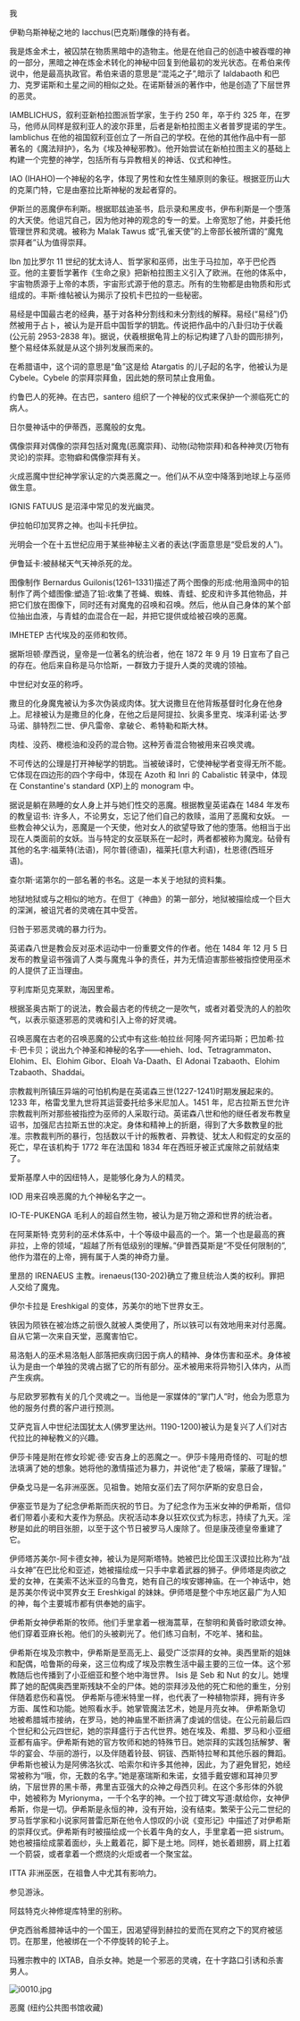 <title>Dictionary of Satanism</title> <link href="css.css" rel="stylesheet" type="text/css"> 

我

伊勒乌斯神秘之地的 Iacchus(巴克斯)雕像的持有者。

我是炼金术士，被囚禁在物质黑暗中的造物主。他是在他自己的创造中被吞噬的神的一部分，黑暗之神在炼金术转化的神秘中回复到他最初的发光状态。在希伯来传说中，他是最高执政官。希伯来语的意思是“混沌之子”,暗示了 Ialdabaoth 和巴力、克罗诺斯和土星之间的相似之处。在诺斯替派的著作中，他是创造了下层世界的恶灵。

IAMBLICHUS，叙利亚新柏拉图派哲学家，生于约 250 年，卒于约 325 年，在罗马，他师从同样是叙利亚人的波尔菲里，后者是新柏拉图主义者普罗提诺的学生。Iamblichus 在他的祖国叙利亚创立了一所自己的学校。在他的其他作品中有一部著名的《魔法辩护》，名为《埃及神秘邪教》。他开始尝试在新柏拉图主义的基础上构建一个完整的神学，包括所有与异教相关的神话、仪式和神性。

IAO (IHAHO)一个神秘的名字，体现了男性和女性生殖原则的象征。根据亚历山大的克莱门特，它是由塞拉比斯神秘的发起者穿的。

伊斯兰的恶魔伊布利斯。根据耶兹迪圣书，启示录和黑皮书，伊布利斯是一个堕落的大天使。他诅咒自己，因为他对神的观念的专一的爱。上帝宽恕了他，并委托他管理世界和灵魂。被称为 Malak Tawus 或“孔雀天使”的上帝部长被所谓的“魔鬼崇拜者”认为值得崇拜。

Ibn 加比罗尔 11 世纪的犹太诗人、哲学家和巫师，出生于马拉加，卒于巴伦西亚。他的主要哲学著作《生命之泉》把新柏拉图主义引入了欧洲。在他的体系中，宇宙物质源于上帝的本质，宇宙形式源于他的意志。所有的生物都是由物质和形式组成的。丰斯·维帖被认为揭示了投机卡巴拉的一些秘密。

易经是中国最古老的经典，基于对各种分割线和未分割线的解释。易经(“易经”)仍然被用于占卜，被认为是开启中国哲学的钥匙。传说把作品中的八卦归功于伏羲(公元前 2953-2838 年)。据说，伏羲根据龟背上的标记构建了八卦的圆形排列，整个易经体系就是从这个排列发展而来的。

在希腊语中，这个词的意思是“鱼”这是给 Atargatis 的儿子起的名字，他被认为是 Cybele。Cybele 的崇拜崇拜鱼，因此她的祭司禁止食用鱼。

约鲁巴人的死神。在古巴，santero 组织了一个神秘的仪式来保护一个濒临死亡的病人。

日尔曼神话中的伊蒂西，恶魔般的女鬼。

偶像崇拜对偶像的崇拜包括对魔鬼(恶魔崇拜)、动物(动物崇拜)和各种神灵(万物有灵论)的崇拜。恋物癖和偶像崇拜有关。

火成恶魔中世纪神学家认定的六类恶魔之一。他们从不从空中降落到地球上与巫师做生意。

IGNIS FATUUS 是沼泽中常见的发光幽灵。

伊拉帕印加冥界之神。也叫卡托伊拉。

光明会一个在十五世纪应用于某些神秘主义者的表达(字面意思是“受启发的人”)。

伊鲁延卡:被赫梯天气天神杀死的龙。

图像制作 Bernardus Guilonis(1261–1331)描述了两个图像的形成:他用渔网中的铅制作了两个蜡图像:塑造了铅:收集了苍蝇、蜘蛛、青蛙、蛇皮和许多其他物品，并把它们放在图像下，同时还有对魔鬼的召唤和召唤。然后，他从自己身体的某个部位抽出血液，与青蛙的血混合在一起，并把它提供或给被召唤的恶魔。

IMHETEP 古代埃及的巫师和牧师。

据斯坦顿·摩西说，皇帝是一位著名的统治者，他在 1872 年 9 月 19 日宣布了自己的存在。他后来自称是马尔恰斯，一群致力于提升人类的灵魂的领袖。

中世纪对女巫的称呼。

撒旦的化身魔鬼被认为多次伪装成肉体。犹大说撒旦在他背叛基督时化身在他身上。尼禄被认为是撒旦的化身，在他之后是阿提拉、狄奥多里克、埃泽利诺·达·罗马诺、腓特烈二世、伊凡雷帝、拿破仑、希特勒和斯大林。

肉桂、没药、橄榄油和没药的混合物。这种芳香混合物被用来召唤灵魂。

不可传达的公理是打开神秘学的钥匙。当被破译时，它使神秘学者变得无所不能。它体现在四边形的四个字母中，体现在 Azoth 和 Inri 的 Cabalistic 转录中，体现在 Constantine's standard (XP)上的 monogram 中。

据说是躺在熟睡的女人身上并与她们性交的恶魔。根据教皇英诺森在 1484 年发布的教皇诏书:
许多人，不论男女，忘记了他们自己的救赎，滥用了恶魔和女妖。
一些教会神父认为，恶魔是一个天使，他对女人的欲望导致了他的堕落。他相当于出现在人类面前的女妖。当与特定的女巫联系在一起时，两者都被称为魔宠。砧骨有其他的名字:福莱特(法语)，阿尔普(德语)，福莱托(意大利语)，杜恩德(西班牙语)。

查尔斯·诺第尔的一部名著的书名。这是一本关于地狱的资料集。

地狱地狱或与之相似的地方。在但丁《神曲》的第一部分，地狱被描绘成一个巨大的深渊，被诅咒者的灵魂在其中受苦。

归咎于邪恶灵魂的暴力行为。

英诺森八世是教会反对巫术运动中一份重要文件的作者。他在 1484 年 12 月 5 日发布的教皇诏书强调了人类与魔鬼斗争的责任，并为无情迫害那些被指控使用巫术的人提供了正当理由。

亨利库斯见克莱默，海因里希。

根据圣奥古斯丁的说法，教会最古老的传统之一是吹气，或者对着受洗的人的脸吹气，以表示驱逐邪恶的灵魂和引入上帝的好灵魂。

召唤恶魔在古老的召唤恶魔的公式中有这些:帕拉丝·阿隆·阿齐诺玛斯；巴加希·拉卡·巴卡贝；说出九个神圣和神秘的名字——ehieh、Iod、Tetragrammaton、Elohim、El、Elohim Gibor、Eloah Va-Daath、El Adonai Tzabaoth、Elohim Tzabaoth、Shaddai。

宗教裁判所镇压异端的可怕机构是在英诺森三世(1227-1241)时期发展起来的。1233 年，格雷戈里九世将其运营委托给多米尼加人。1451 年，尼古拉斯五世允许宗教裁判所对那些被指控为巫师的人采取行动。英诺森八世和他的继任者发布教皇诏书，加强尼古拉斯五世的决定。身体和精神上的折磨，得到了大多数教皇的批准。宗教裁判所的暴行，包括数以千计的叛教者、异教徒、犹太人和假定的女巫的死亡，早在该机构于 1772 年在法国和 1834 年在西班牙被正式废除之前就结束了。

爱斯基摩人中的因纽特人，是能够化身为人的精灵。

IOD 用来召唤恶魔的九个神秘名字之一。

IO-TE-PUKENGA 毛利人的超自然生物，被认为是万物之源和世界的统治者。

在阿莱斯特·克劳利的巫术体系中，十个等级中最高的一个。第一个也是最高的赛非拉，上帝的领域，“超越了所有低级别的理解。”伊普西莫斯是“不受任何限制的”,他作为潜在的上帝，拥有属于人类的神奇力量。

里昂的 IRENAEUS 主教。irenaeus(130-202)确立了撒旦统治人类的权利。罪把人交给了魔鬼。

伊尔卡拉是 Ereshkigal 的变体，苏美尔的地下世界女王。

铁因为陨铁在被冶炼之前很久就被人类使用了，所以铁可以有效地用来对付恶魔。自从它第一次来自天堂，恶魔害怕它。

易洛魁人的巫术易洛魁人部落把疾病归因于病人的精神、身体伤害和巫术。身体被认为是由一个单独的灵魂占据了它的所有部分。巫术被用来将异物引入体内，从而产生疾病。

与尼欧罗邪教有关的几个灵魂之一。当他是一家媒体的“掌门人”时，他会为愿意为他的服务付费的客户进行预测。

艾萨克盲人中世纪法国犹太人(佛罗里达州。1190-1200)被认为是复兴了人们对古代拉比的神秘教义的兴趣。

伊莎卡隆是附在修女珍妮·德·安吉身上的恶魔之一。伊莎卡隆用奇怪的、可耻的想法填满了她的想象。她将他的激情描述为暴力，并说他“走了极端，蒙蔽了理智。”

伊桑戈马是一名非洲巫医。见祖鲁。她陪女巫们去了阿尔萨斯的安息日会，

伊塞亚节是为了纪念伊希斯而庆祝的节日。为了纪念作为玉米女神的伊希斯，信仰者们带着小麦和大麦作为祭品。庆祝活动本身以狂欢仪式为标志，持续了九天。淫秽是如此的明目张胆，以至于这个节日被罗马人废除了。但是康茂德皇帝重建了它。

伊师塔苏美尔-阿卡德女神，被认为是阿斯塔特。她被巴比伦国王汉谟拉比称为“战斗女神”在巴比伦和亚述，她被描绘成一只手中拿着武器的狮子。伊师塔是肉欲之爱的女神，在美索不达米亚的乌鲁克，她有自己的埃安娜神庙。在一个神话中，她是苏美尔传说中冥界女王 Ereshkigal 的妹妹。伊师塔是整个中东地区最广为人知的神，每个主要城市都有供奉她的庙宇。

伊希斯女神伊希斯的牧师。他们手里拿着一根海蒿草，在黎明和黄昏时歌颂女神。他们穿着亚麻长袍。他们的头被剃光了。他们练习自制，不吃羊、猪和盐。

伊希斯在埃及宗教中，伊希斯是至高无上、最受广泛崇拜的女神。奥西里斯的姐妹和配偶，哈鲁斯的母亲，这三位构成了埃及宗教生活中最主要的三位一体。这个邪教随后也传播到了小亚细亚和整个地中海世界。
Isis 是 Seb 和 Nut 的女儿。她埋葬了她的配偶奥西里斯残缺不全的尸体。她的崇拜涉及他的死亡和他的重生，分别伴随着悲伤和喜悦。
伊希斯与德米特里一样，也代表了一种植物崇拜，拥有许多方面、属性和功能。她照看水手。她掌管魔法艺术，她是月亮女神。
伊希斯急切地被希腊城市接纳，在罗马，她的神庙里不断挤满了虔诚的信徒。在公元前最后四个世纪和公元四世纪，她的崇拜盛行于古代世界。她在埃及、希腊、罗马和小亚细亚都有庙宇。伊希斯有她的官方牧师和她的特殊节日。她崇拜的实践包括解梦、奢华的宴会、华丽的游行，以及伴随着铃鼓、铜钹、西斯特拉琴和其他乐器的舞蹈。伊希斯也被认为是阿佛洛狄忒、哈索尔和许多其他神，因此，为了避免冒犯，她经常被称为“哦，你，无数的名字。”她是塞瑞斯和朱诺，女猎手戴安娜和耳神贝罗纳，下层世界的黑卡蒂，弗里吉亚强大的众神之母西贝利。在这个多形体的外貌中，她被称为 Myrionyma，一千个名字的神。一个拉丁碑文写道:献给你，女神伊希斯，你是一切。伊希斯是永恒的神，没有开始，没有结束。繁荣于公元二世纪的罗马哲学家和小说家阿普雷厄斯在他令人惊叹的小说《变形记》中描述了对伊希斯的崇拜仪式。伊希斯有时被描绘成一个长着牛角的女人，手里拿着一把 sistrum。她也被描绘成蒙着面纱，头上戴着花，脚下是土地。同样，她长着翅膀，肩上扛着一个箭袋，或者拿着一个燃烧的火炬或者一个聚宝盆。

ITTA 非洲巫医，在祖鲁人中尤其有影响力。

参见游泳。

阿兹特克火神修堤库特里的别称。

伊克西翁希腊神话中的一个国王，因渴望得到赫拉的爱而在冥府之下的冥府被惩罚。在那里，他被绑在一个不停旋转的轮子上。

玛雅宗教中的 IXTAB，自杀女神。她是一个邪恶的灵魂，在十字路口引诱和杀害男人。

![i0010.jpg](i0010.jpg)

恶魔
(纽约公共图书馆收藏)